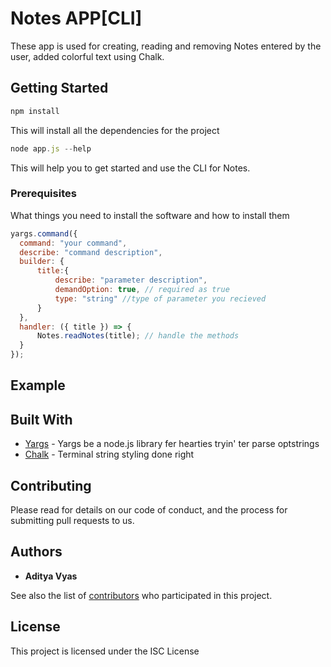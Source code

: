 
# Notes APP[CLI]

These app is used for creating, reading and removing Notes entered by the user, added colorful text using Chalk.

## Getting Started

```js
npm install
```
This will install all the dependencies for the project


```js
node app.js --help
```
This will help you to get started and use the CLI for Notes.

### Prerequisites

What things you need to install the software and how to install them

```js
yargs.command({
  command: "your command",
  describe: "command description",
  builder: {
      title:{
          describe: "parameter description",
          demandOption: true, // required as true
          type: "string" //type of parameter you recieved
      }
  },
  handler: ({ title }) => {
      Notes.readNotes(title); // handle the methods
  }
});
```

## Example


## Built With

* [Yargs](https://www.npmjs.com/package/yargs) - Yargs be a node.js library fer hearties tryin' ter parse optstrings
* [Chalk](https://www.npmjs.com/package/chalk/) - Terminal string styling done right

## Contributing

Please read for details on our code of conduct, and the process for submitting pull requests to us.


## Authors

* **Aditya Vyas** 

See also the list of [contributors](https://github.com/your/project/contributors) who participated in this project.

## License

This project is licensed under the ISC License 
